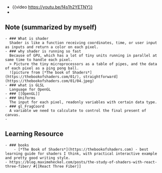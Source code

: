 - {{video https://youtu.be/f4s1h2YETNY}}
-
## Note (summarized by myself)
	- ### What is shader
	  Shader is like a function receiving coordinates, time, or user input as inputs and return a color on each pixel.
	- ### why shader is running so fast
	  Because of GPU, which has a lot of tiny units running in parallel at same time to handle each pixel.
	  > Picture the tiny microprocessors as a table of pipes, and the data of each pixel as a ping pong ball. 
	  ![picture from [*The book of Shaders*](https://thebookofshaders.com/01/), straightforward](https://thebookofshaders.com/01/04.jpeg)
	- ### what is GLSL
	  Language for OpenGL
	- ### [[OpenGL]]
	- ### Uniforms
	  The input for each pixel, readonly variables with certain data type.
	- ### gl_FragCoord
	  A variable we need to calculate to control the final present of canvas.
	-
## Learning Resource
	- ### books
		- [*The Book of Shaders*](https://thebookofshaders.com) - best learning guide for shaders I think, with practical interactive example and pretty good writing style.
	- https://blog.maximeheckel.com/posts/the-study-of-shaders-with-react-three-fiber/ #[[React Three Fiber]]